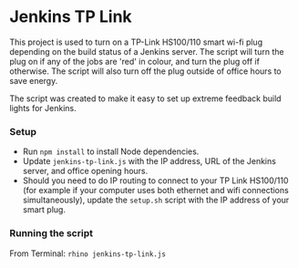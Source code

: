 # Jenkins TP Link

This project is used to turn on a TP-Link HS100/110 smart wi-fi plug depending on the build status of a Jenkins server.
The script will turn the plug on if any of the jobs are 'red' in colour, and turn the plug off if otherwise. The script
will also turn off the plug outside of office hours to save energy.

The script was created to make it easy to set up extreme feedback build lights for Jenkins.

### Setup

- Run `npm install` to install Node dependencies.
- Update `jenkins-tp-link.js` with the IP address, URL of the Jenkins server, and office opening hours.
- Should you need to do IP routing to connect to your TP Link HS100/110 (for example if your computer uses both ethernet
and wifi connections simultaneously), update the `setup.sh` script with the IP address of your smart plug.

### Running the script

From Terminal: `rhino jenkins-tp-link.js`